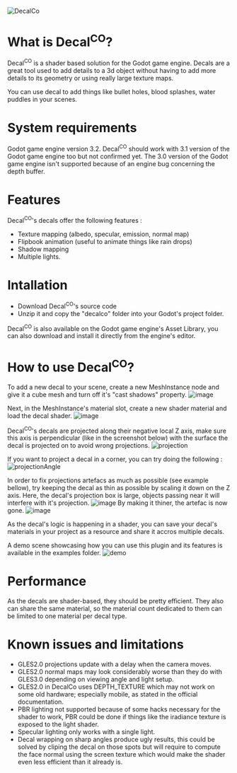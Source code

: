 ![DecalCo](https://user-images.githubusercontent.com/54776415/83648022-d8039b00-a5b5-11ea-90b1-ebffe687ffd9.PNG)

# What is Decal<sup>CO</sup>?

Decal<sup>CO</sup> is a shader based solution for the Godot game engine. Decals are a great tool used to add details to a 3d object without having to add more details to its geometry or using really large texture maps.

You can use decal to add things like bullet holes, blood splashes, water puddles in your scenes.

# System requirements

Godot game engine version 3.2.
Decal<sup>CO</sup> should work with 3.1 version of the Godot game engine too but not confirmed yet.
The 3.0 version of the Godot game engine isn't supported because of an engine bug concerning the depth buffer.

# Features 

Decal<sup>CO</sup>'s decals offer the following features :
- Texture mapping (albedo, specular, emission, normal map)
- Flipbook animation (useful to animate things like rain drops)
- Shadow mapping
- Multiple lights.

# Intallation

- Download Decal<sup>CO</sup>'s source code
- Unzip it and copy the "decalco" folder into your Godot's project folder.

Decal<sup>CO</sup> is also available on the Godot game engine's Asset Library, you can also download and install it directly from the engine's editor.

# How to use Decal<sup>CO</sup>?

To add a new decal to your scene, create a new MeshInstance node and give it a cube mesh and turn off it's "cast shadows" property.
![image](https://user-images.githubusercontent.com/54776415/103170784-57550680-4847-11eb-81f3-b243117669b8.png)

Next, in the MeshInstance's material slot, create a new shader material and load the decal shader.
![image](https://user-images.githubusercontent.com/54776415/103170845-c7fc2300-4847-11eb-84da-aea89d8842eb.png)

Decal<sup>CO</sup>'s decals are projected along their negative local Z axis, make sure this axis is perpendicular (like in the screenshot below) with the surface the decal is projected on to avoid wrong projections.
![projection](https://user-images.githubusercontent.com/54776415/83612625-ef756080-a582-11ea-9824-48863c10e307.PNG)

If you want to project a decal in a corner, you can try doing the following :
![projectionAngle](https://user-images.githubusercontent.com/54776415/83612801-3400fc00-a583-11ea-923c-9097e790e601.PNG)

In order to fix projections artefacs as much as possible (see example bellow), try keeping the decal as thin as possible by scaling it down on the Z axis.
Here, the decal's projection box is large, objects passing near it will interfere with it's projection.
![image](https://user-images.githubusercontent.com/54776415/103170908-435dd480-4848-11eb-8a52-4df38c7ff885.png)
By making it thiner, the artefac is now gone.
![image](https://user-images.githubusercontent.com/54776415/103170973-bc5d2c00-4848-11eb-823e-f32bd508f8ef.png)

As the decal's logic is happening in a shader, you can save your decal's materials in your project as a resource and share it accros multiple decals.

A demo scene showcasing how you can use this plugin and its features is available in the examples folder.
![demo](https://user-images.githubusercontent.com/54776415/83613098-9528cf80-a583-11ea-92e1-d0b6e10069b0.PNG)

# Performance

As the decals are shader-based, they should be pretty efficient. They also can share the same material, so the material count dedicated to them can be limited to one material per decal type.

# Known issues and limitations

- GLES2.0 projections update with a delay when the camera moves.
- GLES2.0 normal maps may look considerably worse than they do with GLES3.0 depending on viewing angle and light setup.
- GLES2.0 in DecalCo uses DEPTH_TEXTURE which may not work on some old hardware; especially mobile, as stated in the official documentation.
- PBR lighting not supported because of some hacks necessary for the shader to work, PBR could be done if things like the iradiance texture is exposed to the light shader.
- Specular lighting only works with a single light.
- Decal wrapping on sharp angles produce ugly results, this could be solved by cliping the decal on those spots but will require to compute the face normal using the screen texture which would make the shader even less efficient than it already is.
